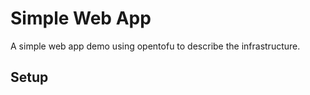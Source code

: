 # Simple Web App

A simple web app demo using opentofu to describe the infrastructure.

## Setup

```bash

```